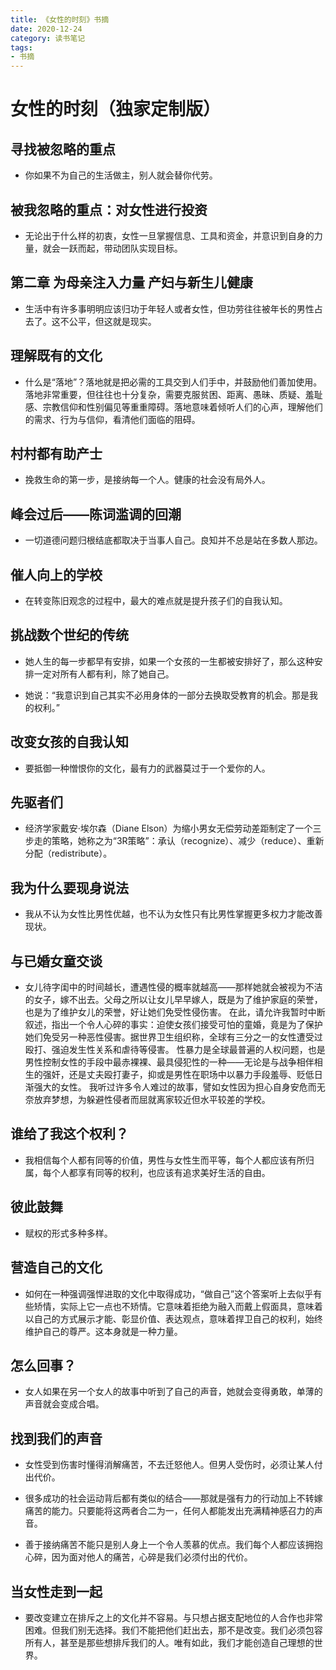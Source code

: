 ```yaml
---
title: 《女性的时刻》书摘
date: 2020-12-24
category: 读书笔记
tags: 
- 书摘
---
```


# 女性的时刻（独家定制版）

## 寻找被忽略的重点

- 你如果不为自己的生活做主，别人就会替你代劳。

## 被我忽略的重点：对女性进行投资

- 无论出于什么样的初衷，女性一旦掌握信息、工具和资金，并意识到自身的力量，就会一跃而起，带动团队实现目标。

## 第二章 为母亲注入力量 产妇与新生儿健康

- 生活中有许多事明明应该归功于年轻人或者女性，但功劳往往被年长的男性占去了。这不公平，但这就是现实。

## 理解既有的文化

- 什么是“落地”？落地就是把必需的工具交到人们手中，并鼓励他们善加使用。落地非常重要，但往往也十分复杂，需要克服贫困、距离、愚昧、质疑、羞耻感、宗教信仰和性别偏见等重重障碍。落地意味着倾听人们的心声，理解他们的需求、行为与信仰，看清他们面临的阻碍。

## 村村都有助产士

- 挽救生命的第一步，是接纳每一个人。健康的社会没有局外人。

## 峰会过后——陈词滥调的回潮

- 一切道德问题归根结底都取决于当事人自己。良知并不总是站在多数人那边。

## 催人向上的学校

- 在转变陈旧观念的过程中，最大的难点就是提升孩子们的自我认知。

## 挑战数个世纪的传统

- 她人生的每一步都早有安排，如果一个女孩的一生都被安排好了，那么这种安排一定对所有人都有利，除了她自己。

- 她说：“我意识到自己其实不必用身体的一部分去换取受教育的机会。那是我的权利。”

## 改变女孩的自我认知

- 要抵御一种憎恨你的文化，最有力的武器莫过于一个爱你的人。

## 先驱者们

- 经济学家戴安·埃尔森（Diane Elson）为缩小男女无偿劳动差距制定了一个三步走的策略，她称之为“3R策略”：承认（recognize）、减少（reduce）、重新分配（redistribute）。

## 我为什么要现身说法

- 我从不认为女性比男性优越，也不认为女性只有比男性掌握更多权力才能改善现状。

## 与已婚女童交谈

- 女儿待字闺中的时间越长，遭遇性侵的概率就越高——那样她就会被视为不洁的女子，嫁不出去。父母之所以让女儿早早嫁人，既是为了维护家庭的荣誉，也是为了维护女儿的荣誉，好让她们免受性侵伤害。 在此，请允许我暂时中断叙述，指出一个令人心碎的事实：迫使女孩们接受可怕的童婚，竟是为了保护她们免受另一种恶性侵害。据世界卫生组织称，全球有三分之一的女性遭受过殴打、强迫发生性关系和虐待等侵害。 性暴力是全球最普遍的人权问题，也是男性控制女性的手段中最赤裸裸、最具侵犯性的一种——无论是与战争相伴相生的强奸，还是丈夫殴打妻子，抑或是男性在职场中以暴力手段羞辱、贬低日渐强大的女性。 我听过许多令人难过的故事，譬如女性因为担心自身安危而无奈放弃梦想，为躲避性侵者而屈就离家较近但水平较差的学校。

## 谁给了我这个权利？

- 我相信每个人都有同等的价值，男性与女性生而平等，每个人都应该有所归属，每个人都享有同等的权利，也应该有追求美好生活的自由。

## 彼此鼓舞

- 赋权的形式多种多样。

## 营造自己的文化

- 如何在一种强调强悍进取的文化中取得成功，“做自己”这个答案听上去似乎有些矫情，实际上它一点也不矫情。它意味着拒绝为融入而戴上假面具，意味着以自己的方式展示才能、彰显价值、表达观点，意味着捍卫自己的权利，始终维护自己的尊严。这本身就是一种力量。

## 怎么回事？

- 女人如果在另一个女人的故事中听到了自己的声音，她就会变得勇敢，单薄的声音就会变成合唱。

## 找到我们的声音

- 女性受到伤害时懂得消解痛苦，不去迁怒他人。但男人受伤时，必须让某人付出代价。

- 很多成功的社会运动背后都有类似的结合——那就是强有力的行动加上不转嫁痛苦的能力。只要能将这两者合二为一，任何人都能发出充满精神感召力的声音。

- 善于接纳痛苦不能只是别人身上一个令人羡慕的优点。我们每个人都应该拥抱心碎，因为面对他人的痛苦，心碎是我们必须付出的代价。

## 当女性走到一起

- 要改变建立在排斥之上的文化并不容易。与只想占据支配地位的人合作也非常困难。但我们别无选择。我们不能把他们赶出去，那不是改变。我们必须包容所有人，甚至是那些想排斥我们的人。唯有如此，我们才能创造自己理想的世界。